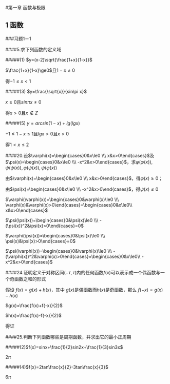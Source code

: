 
#第一章 函数与极限

## 1 函数 

###习题1－1

####5.求下列函数的定义域

#####(1) $y=(x-2)\sqrt{\frac{1+x}{1-x}}$

$\frac{1+x}{1-x}\ge0$且$1-x\ne0$

得$-1\le x<1$

#####(3) $y=\frac{\sqrt{x}}{sin\pi x}$

$x\ge0$且$sin\pi x\ne0$

得$x>0$且$x\notin Z$

#####(5) $y=arcsin(1-x)+lg(lgx)$

$-1\le1-x\le1$且$lgx>0$且$x>0$

得$1<x\le2$

####20.设$\varphi(x)=\begin{cases}0&x\le0 \\\ x&x>0\end{cases}$及$\psi(x)=\begin{cases}0&x\le0 \\\ -x^2&x>0\end{cases}$，求$\varphi(\varphi(x)),\psi(\psi(x)),\varphi(\psi(x)),\psi(\varphi(x))$

由$\varphi(x)=\begin{cases}0&x\le0 \\\ x&x>0\end{cases}$，得$\varphi(x)\ge0$；

由$\psi(x)=\begin{cases}0&x\le0 \\\ -x^2&x>0\end{cases}$，得$\psi(x)\le0$

$\varphi(\varphi(x))=\begin{cases}0&\varphi(x)\le0 \\\ \varphi(x)&\varphi(x)>0\end{cases}=\begin{cases}0&x\le0\\ x&x>0\end{cases}$

$\psi(\psi(x))=\begin{cases}0&\psi(x)\le0 \\\ -(\psi(x))^2&\psi(x)>0\end{cases}=0$

$\varphi(\psi(x))=\begin{cases}0&\psi(x)\le0 \\\ \psi(x)&\psi(x)>0\end{cases}=0$

$\psi(\varphi(x))=\begin{cases}0&\varphi(x)\le0 \\\ -(\varphi(x))^2&\varphi(x)>0\end{cases}=\begin{cases}0&x\le0\\ -x^2&x>0\end{cases}$

####24.证明定义于对称区间$(-\tau,\tau)$内的任何函数$f(x)$可以表示成一个偶函数与一个奇函数之和的形式

假设 $f(x)=g(x)+h(x)$，其中 $g(x)$是偶函数而$h(x)$是奇函数，那么 $f(-x)=g(x)-h(x)$

$g(x)=\frac{f(x)+f(-x)}{2}$

$h(x)=\frac{f(x)-f(-x)}{2}$

得证

####25.判断下列函数哪些是周期函数，并求出它的最小正周期

#####(2)$f(x)=sinx+\frac{1}{2}sin2x+\frac{1}{3}sin3x$

$2\pi$

#####(4)$f(x)=2tan\frac{x}{2}-3tan\frac{x}{3}$

$6\pi$
